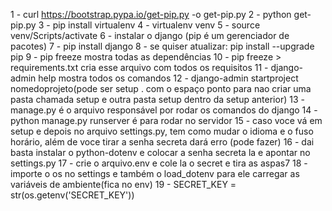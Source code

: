 1 - curl https://bootstrap.pypa.io/get-pip.py -o get-pip.py
2 - python get-pip.py
3 - pip install virtualenv
4 - virtualenv venv
5 - source venv/Scripts/activate
6 - instalar o django (pip é um gerenciador de pacotes)
7 - pip install django
8 -  se quiser atualizar: pip install --upgrade pip
9 - pip freeze mostra todas as dependências
10 - pip freeze > requirements.txt cria esse arquivo com todos os requisitos
11 - django-admin help mostra todos os comandos
12 - django-admin startproject nomedoprojeto(pode ser setup . com o espaço ponto para nao criar uma pasta chamada setup e outra pasta setup dentro da setup anterior)
13 - manage.py é o arquivo responsável por rodar os comandos do django
14 - python manage.py runserver é para rodar no servidor
15 - caso voce vá em setup e depois no arquivo settings.py, tem como mudar o idioma e o fuso horário, além de voce tirar a senha secreta dará erro (pode fazer)
16 - dai basta instalar o python-dotenv e colocar a senha secreta la e apontar no settings.py
17 - crie o arquivo.env e cole la o secret e tira as aspas7
18 - importe o os no settings e também o load_dotenv para ele carregar as variáveis de ambiente(fica no env)
19 - SECRET_KEY = str(os.getenv('SECRET_KEY'))